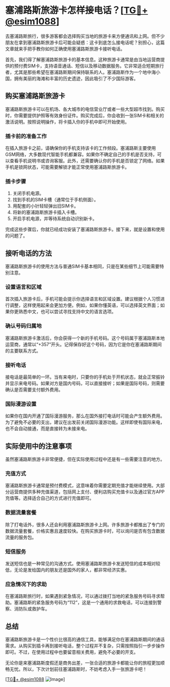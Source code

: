 # 塞浦路斯旅游卡怎样接电话？[[TG💪+ @esim1088](https://t.me/s/esim1088)]

去塞浦路斯旅行，很多游客都会选择购买当地的旅游卡来方便通讯和上网。但不少朋友在拿到塞浦路斯旅游卡后可能会疑惑：这卡到底怎么接电话呢？别担心，这篇文章就来手把手教你如何正确使用塞浦路斯旅游卡接听电话。

首先，我们得了解塞浦路斯旅游卡的基本信息。这种旅游卡通常是由当地运营商提供的预付费SIM卡，支持语音通话、短信以及移动数据服务。它非常适合短期旅行者，尤其是那些希望在塞浦路斯期间保持联系的人。塞浦路斯作为一个地中海小国，拥有美丽的海滩和丰富的历史遗迹，因此吸引了不少国际游客。

## 购买塞浦路斯旅游卡

塞浦路斯旅游卡可以在机场、各大城市的电信营业厅或者一些大型超市找到。购买时，你需要提供护照等有效身份证件。购买完成后，你会收到一张SIM卡和相关的激活说明。按照说明操作，将卡插入你的手机中即可开始使用。

### 插卡前的准备工作

在插入旅游卡之前，请确保你的手机支持该卡的工作频段。塞浦路斯主要使用GSM网络，大多数现代智能手机都兼容。如果你不确定自己的手机是否支持，可以查看手机说明书或咨询客服。此外，还需要确认你的手机是否锁定了网络。如果手机是锁网状态，可能需要解锁才能正常使用塞浦路斯旅游卡。

### 插卡步骤

1. 关闭手机电源。
2. 找到手机的SIM卡槽（通常位于手机侧面）。
3. 用配套的小针轻轻弹出旧SIM卡。
4. 将新的塞浦路斯旅游卡插入卡槽。
5. 开启手机电源，并等待系统自动识别新卡。

完成这些步骤后，你就已经成功安装了塞浦路斯旅游卡。接下来，就是设置和使用的问题了。

## 接听电话的方法

塞浦路斯旅游卡的使用方法与普通SIM卡基本相同，只是在某些细节上可能需要特别注意。

### 设置语言和区域

首次插入旅游卡后，手机可能会提示你选择语言和区域设置。建议根据个人习惯进行调整，这样使用起来会更加方便。例如，如果你懂英语，可以选择英文界面；如果你更熟悉中文，也可以尝试寻找支持中文的语言选项。

### 确认号码归属地

塞浦路斯旅游卡激活后，你会获得一个新的手机号码。这个号码属于塞浦路斯本地运营商，通常以“+357”开头。记得保存好这个号码，因为它是你在塞浦路斯期间的主要联系方式。

### 接听电话

接电话是最简单的一环。当有来电时，只要你的手机处于开机状态，就会正常振铃并显示来电号码。如果对方是国内号码，可以直接接听；如果是国际号码，则需要确认是否需要支付额外费用。

### 国际漫游设置

如果你在国内开通了国际漫游服务，那么在国外接打电话时可能会产生额外费用。为了避免不必要的支出，建议在出发前关闭国际漫游功能。这样即使有国际来电，也不会自动接通，而是直接转为未接来电。

## 实际使用中的注意事项

虽然塞浦路斯旅游卡非常便捷，但在实际使用过程中还是有一些需要注意的地方。

### 充值方式

塞浦路斯旅游卡通常是预付费模式，这意味着你需要定期充值才能继续使用。大部分运营商提供多种充值渠道，包括网上支付、便利店购买充值卡以及通过官方APP充值等。选择适合自己的方式进行充值即可。

### 数据流量套餐

除了打电话外，很多人还会利用塞浦路斯旅游卡上网。许多旅游卡都推出了专门的数据流量套餐，价格实惠且速度较快。在购买旅游卡时，可以询问是否有包含数据流量的服务包。

### 短信服务

发送短信也是一种常见的沟通方式。使用塞浦路斯旅游卡发送短信的成本相对较低，无论是发给国内的朋友还是国外的家人，都非常经济实惠。

### 应急情况下的求助

在塞浦路斯旅行时，如果遇到紧急情况，可以通过拨打当地的紧急服务号码寻求帮助。塞浦路斯的紧急服务号码为“112”，这是一个通用的求救电话，可以连接到警察、消防队或救护车。

## 总结

塞浦路斯旅游卡是一个性价比很高的通信工具，能够满足你在塞浦路斯期间的通话需求。从购买到插卡再到接听电话，整个过程并不复杂，只需按照指引一步步操作即可。不过，在使用过程中也要留意相关费用，避免不必要的开支。

无论你是来塞浦路斯度假还是商务出差，一张合适的旅游卡都能让你的旅程更加顺畅无忧。所以，下次计划前往塞浦路斯时，不妨考虑入手一张旅游卡吧！

[[TG💪+ @esim1088](https://t.me/s/esim1088) ![Image](https://i.postimg.cc/4NQfJmqS/Snipaste-2025-05-13-00-14-12.png)]